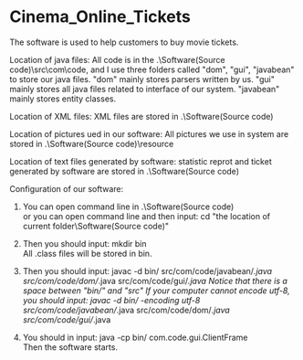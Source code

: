 # Cinema_Online_Tickets
The software is used to help customers to buy movie tickets. 

Location of java files:
All code is in the .\Software(Source code)\src\com\code, and I use three folders called "dom", "gui", "javabean" to store our java files.
"dom" mainly stores parsers written by us. 
"gui" mainly stores all java files related to interface of our system. 
"javabean" mainly stores entity classes.

Location of XML files:
XML files are stored in .\Software(Source code)

Location of pictures ued in our software:
All pictures we use in system are stored in .\Software(Source code)\resource 

Location of text files generated by software:
statistic reprot and ticket generated by software are stored in .\Software(Source code)

Configuration of our software:

1. You can open command line in .\Software(Source code)        
or you can open command line and then input:  cd "the location of current folder\Software(Source code)"

2. Then you should input: mkdir bin                    
All .class files will be stored in bin.

3. Then you should input: javac -d bin/ src/com/code/javabean/*.java src/com/code/dom/*.java src/com/code/gui/*.java
Notice that there is a space between "bin/" and "src"
If your computer cannot encode utf-8, you should input: javac -d bin/ -encoding utf-8 src/com/code/javabean/*.java src/com/code/dom/*.java src/com/code/gui/*.java

4. You should in input: java -cp bin/ com.code.gui.ClientFrame           
Then the software starts.



